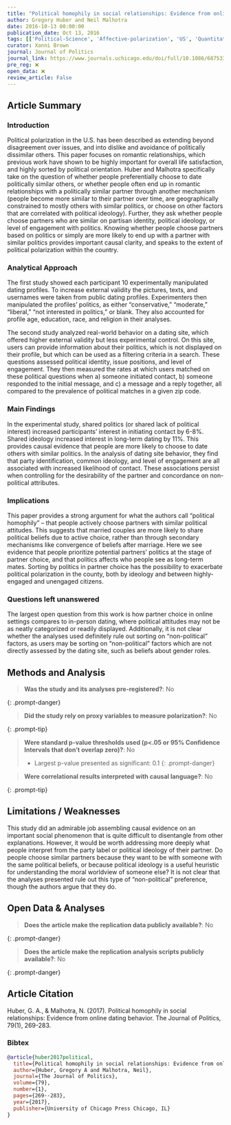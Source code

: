 ```yaml
---
title: "Political homophily in social relationships: Evidence from online dating behavior"
author: Gregory Huber and Neil Malhotra
date: 2016-10-13 00:00:00
publication_date: Oct 13, 2016
tags: [['Political-Science', 'Affective-polarization', 'US', 'Quantitative', 'Experimental', 'Descriptive', 'Causal']]
curator: Xanni Brown
journal: Journal of Politics
journal_link: https://www.journals.uchicago.edu/doi/full/10.1086/687533
pre_reg: ❌
open_data: ❌
review_article: False
---
```


## Article Summary

### Introduction

Political polarization in the U.S. has been described as extending beyond disagreement over issues, and into dislike and avoidance of politically dissimilar others. This paper focuses on romantic relationships, which previous work have shown to be highly important for overall life satisfaction, and highly sorted by political orientation. Huber and Malhotra specifically take on the question of whether people preferentially choose to date politically similar others, or whether people often end up in romantic relationships with a politically similar partner through another mechanism (people become more similar to their partner over time, are geographically constrained to mostly others with similar politics, or choose on other factors that are correlated with political ideology). Further, they ask whether people choose partners who are similar on partisan identity, political ideology, or level of engagement with politics. Knowing whether people choose partners based on politics or simply are more likely to end up with a partner with similar politics provides important causal clarity, and speaks to the extent of political polarization within the country. 


### Analytical Approach

The first study showed each participant 10 experimentally manipulated dating profiles. To increase external validity the pictures, texts, and usernames were taken from public dating profiles. Experimenters then manipulated the profiles’ politics, as either “conservative,” “moderate,” “liberal,” “not interested in politics,” or blank. They also accounted for profile age, education, race, and religion in their analyses.

The second study analyzed real-world behavior on a dating site, which offered higher external validity but less experimental control. On this site, users can provide information about their politics, which is not displayed on their profile, but which can be used as a filtering criteria in a search. These questions assessed political identity, issue positions, and level of engagement. They then measured the rates at which users matched on these political questions when a) someone initiated contact, b) someone responded to the initial message, and c) a message and a reply together, all compared to the prevalence of political matches in a given zip code.


### Main Findings

In the experimental study, shared politics (or shared lack of political interest) increased participants’ interest in initiating contact by 6-8%. Shared ideology increased interest in long-term dating by 11%. This provides causal evidence that people are more likely to choose to date others with similar politics. 
In the analysis of dating site behavior, they find that party identification, common ideology, and level of engagement are all associated with increased likelihood of contact. These associations persist when controlling for the desirability of the partner and concordance on non-political attributes.

### Implications

This paper provides a strong argument for what the authors call “political homophily” – that people actively choose partners with similar political attitudes. This suggests that married couples are more likely to share political beliefs due to active choice, rather than through secondary mechanisms like convergence of beliefs after marriage. Here we see evidence that people prioritize potential partners’ politics at the stage of partner choice, and that politics affects who people see as long-term mates. Sorting by politics in partner choice has the possibility to exacerbate political polarization in the county, both by ideology and between highly-engaged and unengaged citizens. 

### Questions left unanswered

The largest open question from this work is how partner choice in online settings compares to in-person dating, where political attitudes may not be as neatly categorized or readily displayed. Additionally, it is not clear whether the analyses used definitely rule out sorting on “non-political” factors, as users may be sorting on “non-political” factors which are not directly assessed by the dating site, such as beliefs about gender roles. 

## Methods and Analysis

> **Was the study and its analyses pre-registered?**: No
> 
{: .prompt-danger}

> **Did the study rely on proxy variables to measure polarization?**: No
> 
> 
> 
{: .prompt-tip}


> **Were standard p-value thresholds used (p<.05 or 95% Confidence Intervals that don’t overlap zero)?**: No
> 
> - Largest p-value presented as significant: 0.1
{: .prompt-danger}

> **Were correlational results interpreted with causal language?**: No
> 
{: .prompt-tip}

## Limitations / Weaknesses

This study did an admirable job assembling causal evidence on an important social phenomenon that is quite difficult to disentangle from other explanations. However, it would be worth addressing more deeply what people interpret from the party label or political ideology of their partner. Do people choose similar partners because they want to be with someone with the same political beliefs, or because political ideology is a useful heuristic for understanding the moral worldview of someone else? It is not clear that the analyses presented rule out this type of “non-political” preference, though the authors argue that they do.

## Open Data & Analyses

> **Does the article make the replication data publicly available?**: No
> 
{: .prompt-danger}

> **Does the article make the replication analysis scripts publicly available?**: No
> 
{: .prompt-danger}



## Article Citation

Huber, G. A., & Malhotra, N. (2017). Political homophily in social relationships: Evidence from online dating behavior. The Journal of Politics, 79(1), 269-283.

### Bibtex

```bibtex
@article{huber2017political,
  title={Political homophily in social relationships: Evidence from online dating behavior},
  author={Huber, Gregory A and Malhotra, Neil},
  journal={The Journal of Politics},
  volume={79},
  number={1},
  pages={269--283},
  year={2017},
  publisher={University of Chicago Press Chicago, IL}
}
```